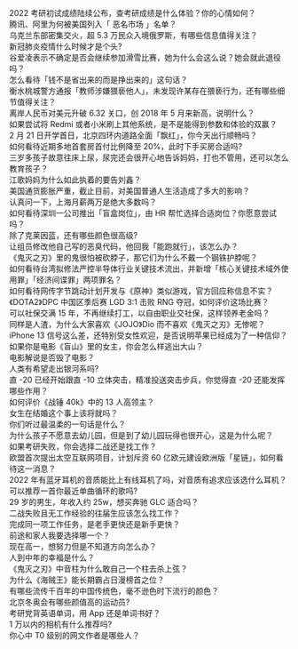 2022 考研初试成绩陆续公布，查考研成绩是什么体验？你的心情如何？  
腾讯、阿里为何被美国列入「 恶名市场 」名单？  
乌克兰东部密集交火，超 5.3 万民众入境俄罗斯，有哪些信息值得关注？  
新冠肺炎疫情什么时候才是个头?  
谷爱凌表示不确定是否会继续参加滑雪比赛，她为什么会这么说？她会就此退役吗？  
怎么看待「钱不是省出来的而是挣出来的」这句话？  
衡水桃城警方通报「教师涉嫌猥亵他人」，未发现许某存在猥亵行为，还有哪些细节值得关注？  
离岸人民币对美元升破 6.32 关口，创 2018 年 5 月来新高，说明什么？  
如果尝试将 Redmi 或者小米刷上其他系统，是不是能得到参数和体验的双赢？  
2 月 21 日开学首日，北京四环内道路全面「飘红」，你今天出行顺畅吗？  
如何看待近期多地首套房首付比例降至 20%，此时下手买房合适吗?  
三岁多孩子故意往床上尿，尿完还会很开心地告诉妈妈，打也不管用，还可以怎么教育孩子？  
江歌妈妈为什么如此执着的要告刘鑫？  
美国通货膨胀严重，截止目前，对美国普通人生活造成了多大的影响？  
认真问一下，上海月薪两万是绝大多数吗？  
如何看待深圳一公司推出「盲盒岗位」，由 HR 帮忙选择合适岗位？你愿意尝试吗？  
除了克莱因蓝，还有哪些颜色很高级?  
让组员修改他自己写的恶臭代码，他回我「能跑就行」，该怎么办？  
《鬼灭之刃》里的鬼很怕被砍脖子，那它们为什么不戴一个钢铁护脖呢？  
如何看待台湾拟修法严控半导体行业关键技术流出，并新增「核心关键技术域外使用罪」「经济间谍罪」两项罪名？  
如何看待网传字节跳动计划开发与《原神》类似游戏，官方回应称信息不实？  
《DOTA2》DPC 中国区季后赛 LGD 3:1 击败 RNG 夺冠，如何评价这场比赛？  
可以社保交满 15 年，不再继续打工，以自由职业交社保，这样领养老金吗？  
同样是人渣，为什么大家喜欢《JOJO》Dio 而不喜欢《鬼灭之刃》无惨呢？  
iPhone 13 信号这么差，还特别受女性欢迎，是否说明苹果已经成为了一种信仰？  
如果你是电影《盲山》里的女主，你会怎么样逃出大山？  
电影解说是否毁了电影？  
人类有希望走出银河系吗?  
直 -20 已经开始跟直 -10 立体突击，精准投送突击步兵，你觉得直 -20 还能发挥哪些作用？  
如何评价《战锤 40k》中的 13 人高领主？  
女生在结婚这个事上该将就吗？  
你们听过最温柔的一句话是什么？  
为什么孩子不愿意去幼儿园，但是到了幼儿园玩得也很开心，这是为什么呢？  
如果考研失败，你会选择二战还是找工作？  
欧盟首次提出太空互联网项目，计划斥资 60 亿欧元建设欧洲版「星链」，如何看待这一消息？  
2022 年有蓝牙耳机的音质能比上有线耳机了吗，对音质有追求应该选什么耳机？  
可以推荐一首你最近单曲循环的歌吗?  
29 岁的男生，年收入约 25w，想买奔驰 GLC 适合吗？  
二战失败且无工作经验的往届生应该怎么找工作？  
完成同一项工作任务，是老手更快还是新手更快？  
前途和家人我要选择哪一个？  
现在高一，想努力但是不知道方向怎么办？  
人到中年的幸福是什么？  
《鬼灭之刃》中音柱为什么敢自己一个柱去杀上弦？  
为什么《海贼王》能长期霸占日漫榜首之位？  
有哪些流传千百年的中国传统色，毫不逊色时下流行的颜色？  
北京冬奥会有哪些颜值高的运动员?  
考研党背英语单词，用 App 还是单词书好？  
1 万以内的相机有什么推荐吗?  
你心中 T0 级别的网文作者是哪些人？  
